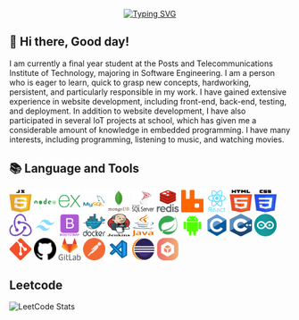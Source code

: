 <!-- Title The Full Name -->
<p align="center">
  <a href="https://git.io/typing-svg"><img src="https://readme-typing-svg.demolab.com?font=Fira+Code&weight=450&size=32&pause=500&color=F70ADA&center=true&vCenter=true&width=435&lines=Nguyen+Minh+Dat;Web+Developer;Embbeded+Developer;Mobile+Developer;Desktop+Developer" alt="Typing SVG" /></a>
</p>

<!-- Social icons section -->
<p align="center">
  
</p>

<!-- Information myself -->
## 👋 Hi there, Good day!   

<div>
  <div align="left">
    
I am currently a final year student at the Posts and Telecommunications Institute of Technology, majoring in Software Engineering. I am a person who is eager to learn, quick to grasp new concepts, hardworking, persistent, and particularly responsible in my work. I have gained extensive experience in website development, including front-end, back-end, testing, and deployment. In addition to website development, I have also participated in several IoT projects at school, which has given me a considerable amount of knowledge in embedded programming. I have many interests, including programming, listening to music, and watching movies.

## 📚 Language and Tools
<p align="left">
  <img src="./svgs/javascript.svg" alt="javascript" title="javascript" width="40" height="40"/>
  <img src="./svgs/nodejs.svg" alt="nodejs" title="nodejs" width="40" height="40"/>
  <img src="./svgs/express.svg" alt="expressjs" title="expressjs" width="40" height="40"/>
  <img src="./svgs/mysql.svg" alt="mysql" title="mysql" width="40" height="40"/>
  <img src="./svgs/mongodb.svg" alt="mongodb" title="mongodb" width="40" height="40"/>
  <img src="./svgs/sql.svg" alt="sql" title="sql" width="40" height="40"/>
  <img src="./svgs/redis.svg" alt="redis" title="redis" width="40" height="40"/>
  <img src="./svgs/rabbitmq.svg" alt="rabbitmq" title="rabbitmq" width="40" height="40"/>
  <img src="./svgs/react.svg" alt="react" title="react" width="40" height="40"/>
  <img src="./svgs/html.svg" alt="html" title="html" width="40" height="40"/>
  <img src="./svgs/css.svg" alt="css" title="css" width="40" height="40"/>
  <img src="./svgs/redux.svg" alt="redux" title="redux" width="40" height="40"/>
  <img src="./svgs/tailwind-css.svg" alt="tailwindCSS" title="tailwindCSS" width="40" height="40"/>
  <img src="./svgs/bootstrap.svg" alt="bootstrapp" title="bootstrap" width="40" height="40"/>
  <img src="./svgs/docker.svg" alt="docker" title="docker" width="40" height="40"/>
  <img src="./svgs/jenkins.svg" alt="jenkins" title="jenkins" width="40" height="40"/>
  <img src="./svgs/java.svg" alt="java" title="java" width="40" height="40"/>
  <img src="./svgs/spring-boot.svg" alt="spring-boot" title="spring-boot" width="40" height="40"/>
  <img src="./svgs/android.svg" alt="android" title="android" width="40" height="40"/>
  <img src="./svgs/c.svg" alt="c" title="c" width="40" height="40"/>
  <img src="./svgs/c++.svg" alt="c++" title="c++" width="40" height="40"/>
  <img src="./svgs/arduino.svg" alt="c++" title="c++" width="40" height="40"/>
  <img src="./svgs/git.svg" alt="git" title="git" width="40" height="40"/>
  <img src="./svgs/github.svg" alt="github" title="github" width="40" height="40"/>
  <img src="./svgs/gitlab.svg" alt="gitlab" title="gitlab" width="40" height="40"/>
  <img src="./svgs/postman.svg" alt="postman" title="postman" width="40" height="40"/>
  <img src="./svgs/visual-studio-code.svg" alt="VSCode" title="VSCode" width="40" height="40"/>
  <img src="./svgs/eclipse.svg" alt="eclipse" title="eclipse" width="40" height="40"/>
  <img src="./svgs/apache-netbeans.svg" alt="apache-netbeans" title="apache-netbeans" width="40" height="40"/>
</p>

## Leetcode
<!-- Leetcode -->
![LeetCode Stats](https://leetcard.jacoblin.cool/datnmdev?theme=dark&font=Lato&ext=activity)
</div>
